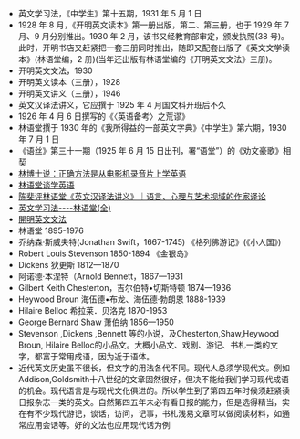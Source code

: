 - 英文学习法，《中学生》第十五期，1931 年 5 月 1 日
- 1928 年 8 月，《开明英文读本》第一册出版，第二、第三册，也于 1929 年 7 月、9 月分别推出。1930 年 2 月，该书又经教育部审定，颁发执照(38 号)。此时，开明书店又赶紧把一套三册同时推出，随即又配套出版了《英文文学读本》(林语堂编，2 册)(当年还出版有林语堂编的《开明英文文法》三册)。
- 开明英文文法，1930
- 开明英文读本（三册），1928
- 开明英文讲义（三册），1946
- 英文汉译法讲义，它应撰于 1925 年 4 月国文科开班后不久
- 1926 年 4 月 6 日撰写的《〈英语备考〉之荒谬》
- 林语堂撰于 1930 年的《我所得益的一部英文字典》《中学生》第六期，1930 年 7 月 1 日
- 《语丝》第三十一期（1925 年 6 月 15 日出刊，署“语堂”）的《劝文豪歌》相契
- [林博士说：正确方法是从电影机录音片上学英语](https://www.yingyushijie.com/information/detail/id/1801.html)
- [林语堂谈学英语](https://www.sohu.com/a/258378079_479536)
- [陈斐评林语堂《英文汉译法讲义》｜语言、心理与艺术视域的作家译论](https://m.thepaper.cn/newsDetail_forward_26635857)
- [英文学习法----林语堂(全) ](https://www.douban.com/group/topic/10729618/?_i=1904640iU1BFbI)
- [開明英文文法](https://taiwanebook.ncl.edu.tw/zh-tw/book/NCL-002528376/reader)
- 林语堂 1895-1976
- 乔纳森·斯威夫特(Jonathan Swift，1667-1745) 《格列佛游记》(《小人国》)
- Robert Louis Stevenson 1850-1894 《金银岛》
- Dickens 狄更斯 1812—1870
- 阿诺德·本涅特（Arnold Bennett，1867—1931
- Gilbert Keith Chesterton，吉尔伯特•切斯特顿 1874—1936
- Heywood Broun 海伍德•布龙、海伍德·勃朗恩 1888-1939
- Hilaire Belloc 希拉莱．贝洛克 1870-1953
- George Bernard Shaw 萧伯纳 1856—1950
- Stevenson ,Dickens ,Bennett 等的小说，及Chesterton,Shaw,Heywood Broun, Hilaire Belloc的小品文。大概小品文、戏剧、游记、书札一类的文字，都富于常用成语，因为近于语体。
- 近代英文历史虽不很长，但文字的用法各代不同。现代人总须学现代文。例如Addison,Goldsmith十八世纪的文章固然很好，但决不能给我们学习现代成语的机会。现代语言是与现代文化俱进的。所以学生到了第四五年时候须赶紧读日报杂志一类的英文。自然第四五年未必有看日报的能力，但是选得精当，实在有不少现代游记，谈话，访问，记事，书札浅易文章可以做阅读材料，如通常应用会话等。好的文法也应用现代话为例
